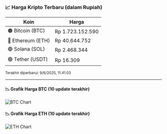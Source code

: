 

<!-- HARGA_KRIPTO -->
### 📈 Harga Kripto Terbaru (dalam Rupiah)

| Koin     | Harga         |
|----------|---------------|
| 🟠 Bitcoin (BTC)   | Rp 1.723.152.590 |
| 🔵 Ethereum (ETH)  | Rp 40.644.752 |
| 🟣 Solana (SOL)    | Rp 2.468.344 |
| 🟢 Tether (USDT)   | Rp 16.309 |

<sub>Terakhir diperbarui: 9/6/2025, 11.41.03</sub>

---

#### 📉 Grafik Harga BTC (10 update terakhir)
![BTC Chart](https://quickchart.io/chart?c=%7B%22type%22%3A%22line%22%2C%22data%22%3A%7B%22labels%22%3A%5B%2222%3A42%3A30%22%2C%2222%3A53%3A57%22%2C%2223%3A16%3A18%22%2C%2223%3A31%3A50%22%2C%2223%3A44%3A03%22%2C%2223%3A55%3A20%22%2C%2201%3A53%3A35%22%2C%2203%3A20%3A33%22%2C%2204%3A02%3A58%22%2C%2204%3A41%3A03%22%5D%2C%22datasets%22%3A%5B%7B%22label%22%3A%22Bitcoin%22%2C%22data%22%3A%5B1729461631%2C1728055684%2C1724739869%2C1724264930%2C1724480603%2C1724482607%2C1723065380%2C1719490788%2C1722043944%2C1723152590%5D%2C%22fill%22%3Afalse%2C%22borderColor%22%3A%22blue%22%2C%22tension%22%3A0.1%7D%5D%7D%7D)

#### 📉 Grafik Harga ETH (10 update terakhir)
![ETH Chart](https://quickchart.io/chart?c=%7B%22type%22%3A%22line%22%2C%22data%22%3A%7B%22labels%22%3A%5B%2222%3A42%3A30%22%2C%2222%3A53%3A57%22%2C%2223%3A16%3A18%22%2C%2223%3A31%3A50%22%2C%2223%3A44%3A03%22%2C%2223%3A55%3A20%22%2C%2201%3A53%3A35%22%2C%2203%3A20%3A33%22%2C%2204%3A02%3A58%22%2C%2204%3A41%3A03%22%5D%2C%22datasets%22%3A%5B%7B%22label%22%3A%22Ethereum%22%2C%22data%22%3A%5B41073676%2C40991719%2C40926263%2C40930009%2C40939309%2C40932923%2C40791001%2C40598263%2C40671417%2C40644752%5D%2C%22fill%22%3Afalse%2C%22borderColor%22%3A%22blue%22%2C%22tension%22%3A0.1%7D%5D%7D%7D)

<!-- /HARGA_KRIPTO -->